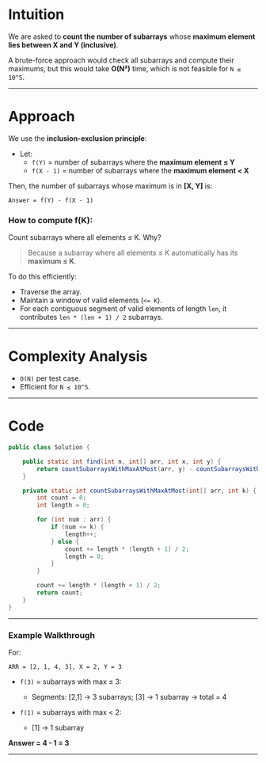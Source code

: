 # Intuition

We are asked to **count the number of subarrays** whose **maximum element lies between X and Y (inclusive)**.

A brute-force approach would check all subarrays and compute their maximums, but this would take **O(N²)** time, which is not feasible for `N ≤ 10^5`.

---

# Approach

We use the **inclusion-exclusion principle**:

* Let:
  * `f(Y)` = number of subarrays where the **maximum element ≤ Y**
  * `f(X - 1)` = number of subarrays where the **maximum element < X**

Then, the number of subarrays whose maximum is in **\[X, Y]** is:

```
Answer = f(Y) - f(X - 1)
```

### How to compute f(K):

Count subarrays where all elements ≤ K. Why?

> Because a subarray where all elements ≤ K automatically has its **maximum ≤ K**.

To do this efficiently:
* Traverse the array.
* Maintain a window of valid elements (`<= K`).
* For each contiguous segment of valid elements of length `len`, it contributes `len * (len + 1) / 2` subarrays.

---

# Complexity Analysis

* `O(N)` per test case.
* Efficient for `N ≤ 10^5`.

---

# Code

```java
public class Solution {

    public static int find(int n, int[] arr, int x, int y) {
        return countSubarraysWithMaxAtMost(arr, y) - countSubarraysWithMaxAtMost(arr, x - 1);
    }

    private static int countSubarraysWithMaxAtMost(int[] arr, int k) {
        int count = 0;
        int length = 0;

        for (int num : arr) {
            if (num <= k) {
                length++;
            } else {
                count += length * (length + 1) / 2;
                length = 0;
            }
        }

        count += length * (length + 1) / 2;
        return count;
    }
}
```

---

### **Example Walkthrough**

For:

```
ARR = [2, 1, 4, 3], X = 2, Y = 3
```

* `f(3)` = subarrays with max ≤ 3:
  * Segments: \[2,1] → 3 subarrays; \[3] → 1 subarray → total = 4
  
* `f(1)` = subarrays with max < 2:
  * \[1] → 1 subarray

**Answer = 4 - 1 = 3**

---
